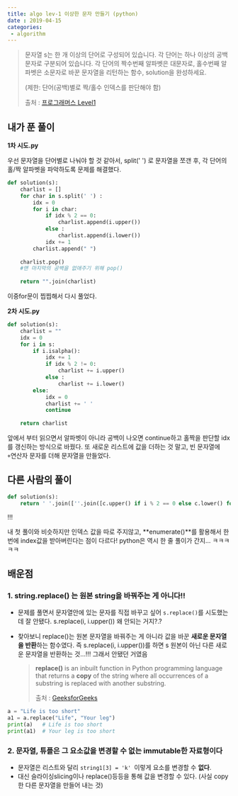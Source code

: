 ```yaml
---
title: algo lev-1 이상한 문자 만들기 (python)
date : 2019-04-15
categories:
 - algorithm
---
```






> 문자열 s는 한 개 이상의 단어로 구성되어 있습니다. 각 단어는 하나 이상의 공백문자로 구분되어 있습니다. 각 단어의 짝수번째 알파벳은 대문자로, 홀수번째 알파벳은 소문자로 바꾼 문자열을 리턴하는 함수, solution을 완성하세요.
>
> (제한: 단어(공백)별로 짝/홀수 인덱스를 판단해야 함)
>
> 
>
> 출처 : [프로그래머스 Level1](https://programmers.co.kr/learn/challenges?tab=all_challenges)





## 내가 푼 풀이



**1차 시도.py**

우선 문자열을 단어별로 나눠야 할 것 같아서, split('  ') 로 문자열을 쪼갠 후, 각 단어의 홀/짝 알파벳을 파악하도록 문제를 해결했다.

```python
def solution(s):
    charlist = []
    for char in s.split(' ') :
        idx = 0
        for i in char:
            if idx % 2 == 0:
                charlist.append(i.upper())
            else :
                charlist.append(i.lower())
            idx += 1
        charlist.append(" ")
        
    charlist.pop() 
    #맨 마지막의 공백을 없애주기 위해 pop()
            
    return "".join(charlist)
```



이중for문이 찝찝해서 다시 풀었다.



**2차 시도.py**

```python
def solution(s):
    charlist = ""
    idx = 0
    for i in s:
        if i.isalpha():
            idx += 1
            if idx % 2 != 0:
                charlist += i.upper()
            else :
                charlist += i.lower()
        else:
            idx = 0
            charlist += ' '
            continue
            
    return charlist
```

앞에서 부터 읽으면서 알파벳이 아니라 공백이 나오면 continue하고 홀짝을 판단할 idx를 갱신하는 방식으로 바꿨다. 또 새로운 리스트에 값을 더하는 것 말고, 빈 문자열에 `+`연산자 문자를 더해 문자열을 만들었다.





## 다른 사람의 풀이



```python
def solution(s):
    return ' '.join([''.join([c.upper() if i % 2 == 0 else c.lower() for i, c in enumerate(w)]) for w in s.split(' ')])
```

!!!



내 첫 풀이와 비슷하지만 인덱스 값을 따로 주지않고,  **enumerate()**를 활용해서 한 번에 index값을 받아버린다는 점이 다르다! python은 역시 한 줄 풀이가 간지... ㅋㅋㅋㅋㅋ





## 배운점

### 1. string.replace() 는 원본 string을 바꿔주는 게 아니다!!

+ 문제를 풀면서 문자열안에 있는 문자를 직접 바꾸고 싶어 `s.replace()`를 시도했는데 잘 안됐다. s.replace(i, i.upper()) 왜 안되는 거지?.?

+ 찾아보니 replace()는 원본 문자열을 바꿔주는 게 아니라 값을 바꾼 **새로운 문자열을 반환**하는 함수였다. 즉 s.replace(i, i.upper())를 하면 s  원본이 아닌 다른 새로운 문자열을 반환하는 것...!!! 그래서 안됐던 거였음

  > **replace()** is an inbuilt function in Python programming language that returns a **copy** of the string where all occurrences of a substring is replaced with another substring.
  >
  > 출처 : [GeeksforGeeks](<https://www.geeksforgeeks.org/python-string-replace/>)

  

```python
a = "Life is too short"
a1 = a.replace("Life", "Your leg")
print(a)   # Life is too short
print(a1)  # Your leg is too short
```





### 2. 문자열, 튜플은 그 요소값을 변경할 수 없는 immutable한 자료형이다

- 문자열은 리스트와 달리 `string1[3] = 'k' `이렇게 요소를 변경할 수 **없다**.
- 대신 슬라이싱slicing이나 replace()등등을 통해 값을 변경할 수 있다. (사실 copy한 다른 문자열을 만들어 내는 것)





